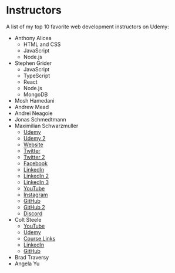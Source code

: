 # Instructors
A list of my top 10 favorite web development instructors on Udemy:
- Anthony Alicea
  - HTML and CSS
  - JavaScript
  - Node.js
- Stephen Grider
  - JavaScript
  - TypeScript
  - React
  - Node.js
  - MongoDB
- Mosh Hamedani
- Andrew Mead
- Andrei Neagoie
- Jonas Schmedtmann
- Maximilian Schwarzmuller
  - [Udemy](https://www.udemy.com/user/maximilian-schwarzmuller/)
  - [Udemy 2](https://www.udemy.com/user/academind/)
  - [Website](https://academind.com/)
  - [Twitter](https://twitter.com/maxedapps)
  - [Twitter 2](https://twitter.com/academind_real)
  - [Facebook](https://www.facebook.com/academindchannel)
  - [LinkedIn](https://www.linkedin.com/in/maximilian-schwarzmueller)
  - [LinkedIn 2](https://www.linkedin.com/school/academind-pro)
  - [LinkedIn 3](https://www.linkedin.com/in/manuel-lorenz-808b5185)
  - [YouTube](https://www.youtube.com/c/academind)
  - [Instagram](https://www.instagram.com/academind_real/)
  - [GitHub](https://github.com/academind)
  - [GitHub 2](https://github.com/maxschwarzmueller)
  - [Discord](https://discord.gg/gxvEWGU)
- Colt Steele
  - [YouTube](https://www.youtube.com/channel/UCrqAGUPPMOdo0jfQ6grikZw)
  - [Udemy](https://www.udemy.com/user/coltsteele/)
  - [Course Links](https://linktr.ee/coltsteele)
  - [LinkedIn](https://www.linkedin.com/in/coltsteele)
  - [GitHub](https://github.com/Colt)
- Brad Traversy
- Angela Yu
